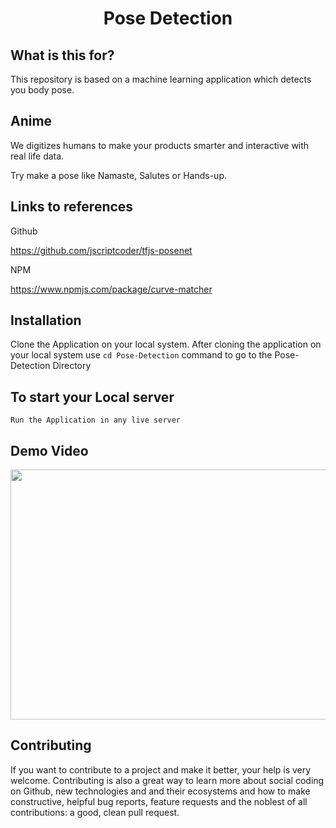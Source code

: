 
<h1 align="center">
    <b>Pose Detection </b> 
<br>
</h1>

## What is this for?
This repository is based on a machine learning application which detects you body pose.


## Anime
 We digitizes humans to make your products
smarter and interactive with real life data.

Try make a pose like Namaste, Salutes or Hands-up.


## Links to references

Github

https://github.com/jscriptcoder/tfjs-posenet

NPM

https://www.npmjs.com/package/curve-matcher


## Installation

Clone the Application on your local system.
After cloning the application on your local system use ```cd Pose-Detection``` command to go to the Pose-Detection Directory 



## To start your Local server


```Run the Application in any live server ```









## Demo Video



<img src="./docs/poseDetection.gif" width="700" height="400" />



## Contributing

If you want to contribute to a project and make it better, your help is very welcome. Contributing is also a great way to learn more about social coding on Github, new technologies and and their ecosystems and how to make constructive, helpful bug reports, feature requests and the noblest of all contributions: a good, clean pull request.






